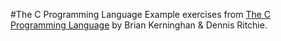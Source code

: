 #The C Programming Language
Example exercises from [The C Programming Language](https://books.google.com.mx/books/about/The_C_Programming_Language.html?id=FGkPBQAAQBAJ&redir_esc=y) by Brian Kerninghan & Dennis Ritchie.
